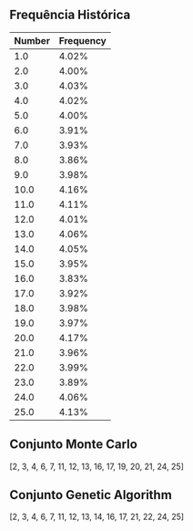 ## Frequência Histórica
| Number | Frequency |
| --- | --- |
| 1.0 | 4.02% |
| 2.0 | 4.00% |
| 3.0 | 4.03% |
| 4.0 | 4.02% |
| 5.0 | 4.00% |
| 6.0 | 3.91% |
| 7.0 | 3.93% |
| 8.0 | 3.86% |
| 9.0 | 3.98% |
| 10.0 | 4.16% |
| 11.0 | 4.11% |
| 12.0 | 4.01% |
| 13.0 | 4.06% |
| 14.0 | 4.05% |
| 15.0 | 3.95% |
| 16.0 | 3.83% |
| 17.0 | 3.92% |
| 18.0 | 3.98% |
| 19.0 | 3.97% |
| 20.0 | 4.17% |
| 21.0 | 3.96% |
| 22.0 | 3.99% |
| 23.0 | 3.89% |
| 24.0 | 4.06% |
| 25.0 | 4.13% |

## Conjunto Monte Carlo
[2, 3, 4, 6, 7, 11, 12, 13, 16, 17, 19, 20, 21, 24, 25]

## Conjunto Genetic Algorithm
[2, 3, 4, 6, 7, 11, 12, 13, 14, 16, 17, 21, 22, 24, 25]

